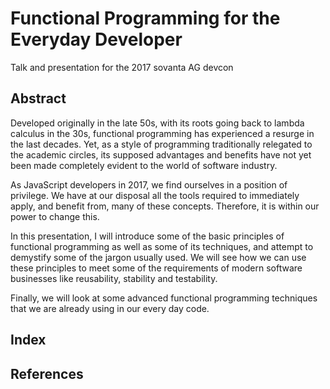 # Functional Programming for the Everyday Developer

Talk and presentation for the 2017 sovanta AG devcon

## Abstract

Developed originally in the late 50s, with its roots going back to lambda calculus in the 30s, functional programming has experienced a resurge in the last decades. Yet, as a style of programming traditionally relegated to the academic circles, its supposed advantages and benefits have not yet been made completely evident to the world of software industry.

As JavaScript developers in 2017, we find ourselves in a position of privilege. We have at our disposal all the tools required to immediately apply, and benefit from, many of these concepts. Therefore, it is within our power to change this.

In this presentation, I will introduce some of the basic principles of functional programming as well as some of its techniques, and attempt to demystify some of the jargon usually used. We will see how we can use these principles to meet some of the requirements of modern software businesses like reusability, stability and testability.

Finally, we will look at some advanced functional programming techniques that we are already using in our every day code.

## Index

## References
